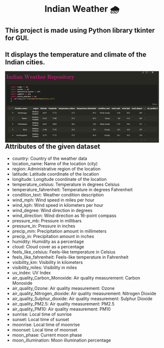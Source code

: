 
 
<h1 align="center"> Indian Weather 🌧️</h1>

<h2>This project is made using Python library tkinter for GUI.</h2>
<h2>It displays the temperature and climate of the Indian cities.</h2>

<img align="right" alt="coding"  src="India_Repository.PNG">

## Attributes of the given dataset
  
- country: Country of the weather data 
- location_name: Name of the location (city)
- region: Administrative region of the location
- latitude: Latitude coordinate of the location
- longitude: Longitude coordinate of the location
- temperature_celsius: Temperature in degrees Celsius
- temperature_fahrenheit: Temperature in degrees Fahrenheit
- condition_text: Weather condition description
- wind_mph: Wind speed in miles per hour
- wind_kph: Wind speed in kilometers per hour
- wind_degree: Wind direction in degrees
- wind_direction: Wind direction as 16-point compass
- pressure_mb: Pressure in millibars
- pressure_in: Pressure in inches
- precip_mm: Precipitation amount in millimeters
- precip_in: Precipitation amount in inches
- humidity: Humidity as a percentage
- cloud: Cloud cover as a percentage
- feels_like_celsius: Feels-like temperature in Celsius
- feels_like_fahrenheit: Feels-like temperature in Fahrenheit
- visibility_km: Visibility in kilometers
- visibility_miles: Visibility in miles
- uv_index: UV Index
- air_quality_Carbon_Monoxide: Air quality measurement: Carbon Monoxide
- air_quality_Ozone: Air quality measurement: Ozone
- air_quality_Nitrogen_dioxide: Air quality measurement: Nitrogen Dioxide
- air_quality_Sulphur_dioxide: Air quality measurement: Sulphur Dioxide
- air_quality_PM2.5: Air quality measurement: PM2.5
- air_quality_PM10: Air quality measurement: PM10
- sunrise: Local time of sunrise
- sunset: Local time of sunset
- moonrise: Local time of moonrise
- moonset: Local time of moonset
- moon_phase: Current moon phase
- moon_illumination: Moon illumination percentage

